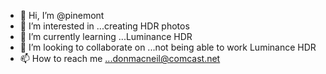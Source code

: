 - 👋 Hi, I’m @pinemont
- 👀 I’m interested in ...creating HDR photos
- 🌱 I’m currently learning ...Luminance HDR
- 💞️ I’m looking to collaborate on ...not being able to work Luminance HDR
- 📫 How to reach me ...donmacneil@comcast.net

<!---
pinemont/pinemont is a ✨ special ✨ repository because its `README.md` (this file) appears on your GitHub profile.
You can click the Preview link to take a look at your changes.
--->
